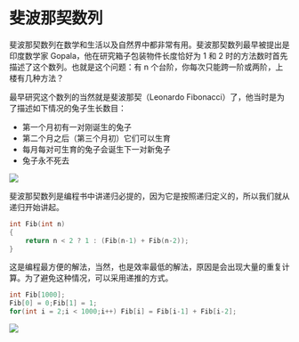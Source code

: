 # 斐波那契数列

斐波那契数列在数学和生活以及自然界中都非常有用。斐波那契数列最早被提出是印度数学家 Gopala，他在研究箱子包装物件长度恰好为 1 和 2 时的方法数时首先描述了这个数列。也就是这个问题：有 n 个台阶，你每次只能跨一阶或两阶，上楼有几种方法？

最早研究这个数列的当然就是斐波那契（Leonardo Fibonacci）了，他当时是为了描述如下情况的兔子生长数目：

- 第一个月初有一对刚诞生的兔子
- 第二个月之后（第三个月初）它们可以生育
- 每月每对可生育的兔子会诞生下一对新兔子
- 兔子永不死去

![](https://assets.ng-tech.icu/item/20230430222535.png)

斐波那契数列是编程书中讲递归必提的，因为它是按照递归定义的，所以我们就从递归开始讲起。

```cpp
int Fib(int n)
{
    return n < 2 ? 1 : (Fib(n-1) + Fib(n-2));
}
```

这是编程最方便的解法，当然，也是效率最低的解法，原因是会出现大量的重复计算。为了避免这种情况，可以采用递推的方式。

```cpp
int Fib[1000];
Fib[0] = 0;Fib[1] = 1;
for(int i = 2;i < 1000;i++) Fib[i] = Fib[i-1] + Fib[i-2];
```

![](https://assets.ng-tech.icu/item/20230430222557.png)
